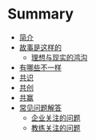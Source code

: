 # Summary

* [简介](README.md)
* [故事是这样的]()
    * [理想与现实的鸿沟]()
* [有哪些不一样]()
* [共识]()
* [共创]()
* [共赢]()
* [常见问题解答]()
    * [企业关注的问题]()
    * [教练关注的问题]()



